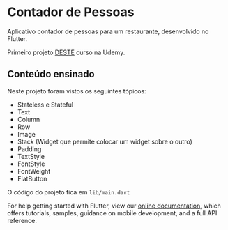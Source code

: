 # Contador de Pessoas

Aplicativo contador de pessoas para um restaurante, desenvolvido no Flutter.

Primeiro projeto [DESTE](https://www.udemy.com/curso-completo-flutter-app-android-ios/) curso na Udemy.

## Conteúdo ensinado

Neste projeto foram vistos os seguintes tópicos:

- Stateless e Stateful
- Text
- Column
- Row
- Image
- Stack (Widget que permite colocar um widget sobre o outro)
- Padding
- TextStyle
- FontStyle
- FontWeight
- FlatButton

O código do projeto fica em `lib/main.dart`

For help getting started with Flutter, view our 
[online documentation](https://flutter.dev/docs), which offers tutorials, 
samples, guidance on mobile development, and a full API reference.
